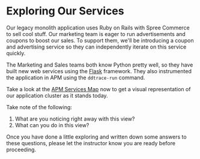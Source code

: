 # Exploring Our Services

Our legacy monolith application uses Ruby on Rails with Spree Commerce to sell cool stuff. Our marketing team is eager to run advertisements and coupons to boost our sales. To support them, we'll be introducing a coupon and advertising service so they can independently iterate on this service quickly.

The Marketing and Sales teams both know Python pretty well, so they have built new web services using the [Flask](https://palletsprojects.com/p/flask/) framework. They also instrumented the application in APM using the `ddtrace-run` command.

Take a look at the [APM Services Map](https://app.datadoghq.com/apm/map) now to get a visual representation of our application cluster as it stands today.

Take note of the following:

1. What are you noticing right away with this view?
1. What can you do in this view?

Once you have done a little exploring and written down some answers to these questions, please let the instructor know you are ready before proceeding.
